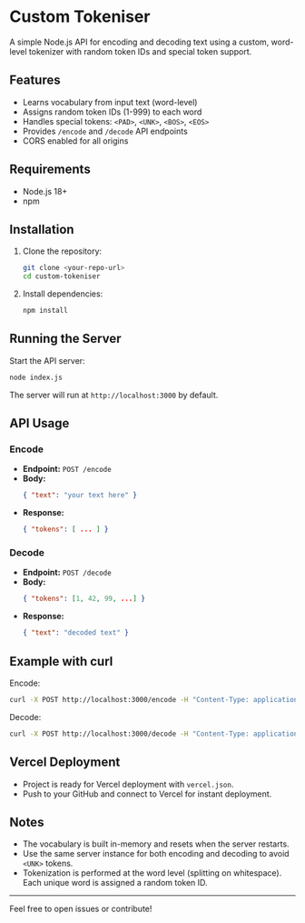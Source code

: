 
# Custom Tokeniser

A simple Node.js API for encoding and decoding text using a custom, word-level tokenizer with random token IDs and special token support.

## Features
- Learns vocabulary from input text (word-level)
- Assigns random token IDs (1-999) to each word
- Handles special tokens: `<PAD>`, `<UNK>`, `<BOS>`, `<EOS>`
- Provides `/encode` and `/decode` API endpoints
- CORS enabled for all origins

## Requirements
- Node.js 18+
- npm

## Installation
1. Clone the repository:
	 ```sh
	 git clone <your-repo-url>
	 cd custom-tokeniser
	 ```
2. Install dependencies:
	 ```sh
	 npm install
	 ```

## Running the Server
Start the API server:
```sh
node index.js
```
The server will run at `http://localhost:3000` by default.

## API Usage

### Encode
- **Endpoint:** `POST /encode`
- **Body:**
	```json
	{ "text": "your text here" }
	```
- **Response:**
	```json
	{ "tokens": [ ... ] }
	```

### Decode
- **Endpoint:** `POST /decode`
- **Body:**
	```json
	{ "tokens": [1, 42, 99, ...] }
	```
- **Response:**
	```json
	{ "text": "decoded text" }
	```

## Example with curl

Encode:
```sh
curl -X POST http://localhost:3000/encode -H "Content-Type: application/json" -d '{"text":"hello world"}'
```

Decode:
```sh
curl -X POST http://localhost:3000/decode -H "Content-Type: application/json" -d '{"tokenIds":[...your token ids...]}'
```

## Vercel Deployment
- Project is ready for Vercel deployment with `vercel.json`.
- Push to your GitHub and connect to Vercel for instant deployment.


## Notes
- The vocabulary is built in-memory and resets when the server restarts.
- Use the same server instance for both encoding and decoding to avoid `<UNK>` tokens.
- Tokenization is performed at the word level (splitting on whitespace). Each unique word is assigned a random token ID.

---

Feel free to open issues or contribute!

